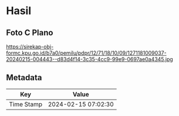 # Hasil

## Foto C Plano

https://sirekap-obj-formc.kpu.go.id/b7a0/pemilu/pdpr/12/71/18/10/09/1271181009037-20240215-004443--d83d4f14-3c35-4cc9-99e9-0697ae0a4345.jpg


## Metadata

| Key        | Value               |
| ---------- | ------------------- |
| Time Stamp | 2024-02-15 07:02:30 |



